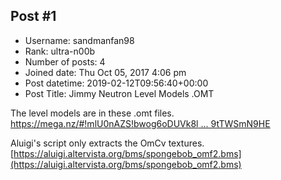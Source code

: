 ## Post #1
- Username: sandmanfan98
- Rank: ultra-n00b
- Number of posts: 4
- Joined date: Thu Oct 05, 2017 4:06 pm
- Post datetime: 2019-02-12T09:56:40+00:00
- Post Title: Jimmy Neutron Level Models .OMT

The level models are in these .omt files.
[https://mega.nz/#!mlU0nAZS!bwog6oDUVk8l ... 9tTWSmN9HE](https://mega.nz/#!mlU0nAZS!bwog6oDUVk8lTrPghzrLdsKO-e-iB7Wv69tTWSmN9HE)

Aluigi's script only extracts the OmCv textures.
[https://aluigi.altervista.org/bms/spongebob_omf2.bms](https://aluigi.altervista.org/bms/spongebob_omf2.bms)
